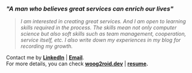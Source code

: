 ### **_"A man who believes great services can enrich our lives"_**

> _I am interested in creating great services. And I am open to learning skills required in the process. The skills mean not only computer science but also soft skills such as team management, cooperation, service itself, etc. I also write down my experiences in my blog for recording my growth._

Contact me by **[LinkedIn](https://www.linkedin.com/in/woog2roid/)** | **[Email](mailto:wooguijung@korea.ac.kr)**.  
For more details, you can check **[woog2roid.dev](https://woog2roid.dev)** | **[resume](https://github.com/woog2roid).**
